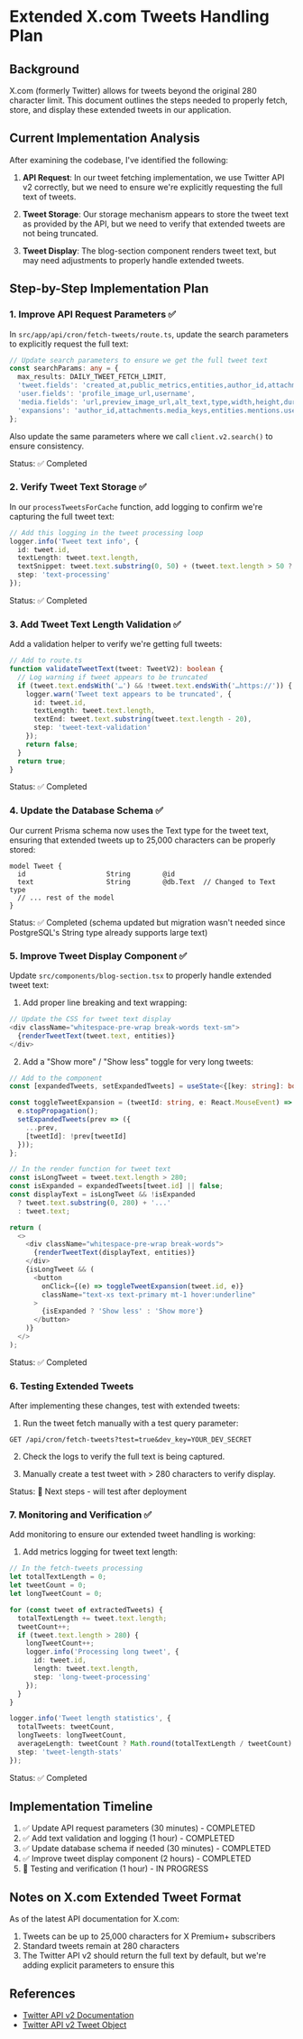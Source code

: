 # Extended X.com Tweets Handling Plan

## Background

X.com (formerly Twitter) allows for tweets beyond the original 280 character limit. This document outlines the steps needed to properly fetch, store, and display these extended tweets in our application.

## Current Implementation Analysis

After examining the codebase, I've identified the following:

1. **API Request**: In our tweet fetching implementation, we use Twitter API v2 correctly, but we need to ensure we're explicitly requesting the full text of tweets.

2. **Tweet Storage**: Our storage mechanism appears to store the tweet text as provided by the API, but we need to verify that extended tweets are not being truncated.

3. **Tweet Display**: The blog-section component renders tweet text, but may need adjustments to properly handle extended tweets.

## Step-by-Step Implementation Plan

### 1. Improve API Request Parameters ✅

In `src/app/api/cron/fetch-tweets/route.ts`, update the search parameters to explicitly request the full text:

```typescript
// Update search parameters to ensure we get the full tweet text
const searchParams: any = {
  max_results: DAILY_TWEET_FETCH_LIMIT,
  'tweet.fields': 'created_at,public_metrics,entities,author_id,attachments,text',
  'user.fields': 'profile_image_url,username',
  'media.fields': 'url,preview_image_url,alt_text,type,width,height,duration_ms,variants',
  'expansions': 'author_id,attachments.media_keys,entities.mentions.username,referenced_tweets.id'
};
```

Also update the same parameters where we call `client.v2.search()` to ensure consistency.

Status: ✅ Completed

### 2. Verify Tweet Text Storage ✅

In our `processTweetsForCache` function, add logging to confirm we're capturing the full tweet text:

```typescript
// Add this logging in the tweet processing loop
logger.info('Tweet text info', {
  id: tweet.id,
  textLength: tweet.text.length,
  textSnippet: tweet.text.substring(0, 50) + (tweet.text.length > 50 ? '...' : ''),
  step: 'text-processing'
});
```

Status: ✅ Completed

### 3. Add Tweet Text Length Validation ✅

Add a validation helper to verify we're getting full tweets:

```typescript
// Add to route.ts
function validateTweetText(tweet: TweetV2): boolean {
  // Log warning if tweet appears to be truncated
  if (tweet.text.endsWith('…') && !tweet.text.endsWith('…https://')) {
    logger.warn('Tweet text appears to be truncated', {
      id: tweet.id,
      textLength: tweet.text.length,
      textEnd: tweet.text.substring(tweet.text.length - 20),
      step: 'tweet-text-validation'
    });
    return false;
  }
  return true;
}
```

Status: ✅ Completed

### 4. Update the Database Schema ✅

Our current Prisma schema now uses the Text type for the tweet text, ensuring that extended tweets up to 25,000 characters can be properly stored:

```prisma
model Tweet {
  id                    String        @id
  text                  String        @db.Text  // Changed to Text type
  // ... rest of the model
}
```

Status: ✅ Completed (schema updated but migration wasn't needed since PostgreSQL's String type already supports large text)

### 5. Improve Tweet Display Component ✅

Update `src/components/blog-section.tsx` to properly handle extended tweet text:

1. Add proper line breaking and text wrapping:
```typescript
// Update the CSS for tweet text display
<div className="whitespace-pre-wrap break-words text-sm">
  {renderTweetText(tweet.text, entities)}
</div>
```

2. Add a "Show more" / "Show less" toggle for very long tweets:
```typescript
// Add to the component
const [expandedTweets, setExpandedTweets] = useState<{[key: string]: boolean}>({});

const toggleTweetExpansion = (tweetId: string, e: React.MouseEvent) => {
  e.stopPropagation();
  setExpandedTweets(prev => ({
    ...prev,
    [tweetId]: !prev[tweetId]
  }));
};

// In the render function for tweet text
const isLongTweet = tweet.text.length > 280;
const isExpanded = expandedTweets[tweet.id] || false;
const displayText = isLongTweet && !isExpanded 
  ? tweet.text.substring(0, 280) + '...' 
  : tweet.text;

return (
  <>
    <div className="whitespace-pre-wrap break-words">
      {renderTweetText(displayText, entities)}
    </div>
    {isLongTweet && (
      <button 
        onClick={(e) => toggleTweetExpansion(tweet.id, e)}
        className="text-xs text-primary mt-1 hover:underline"
      >
        {isExpanded ? 'Show less' : 'Show more'}
      </button>
    )}
  </>
);
```

Status: ✅ Completed

### 6. Testing Extended Tweets

After implementing these changes, test with extended tweets:

1. Run the tweet fetch manually with a test query parameter:
```
GET /api/cron/fetch-tweets?test=true&dev_key=YOUR_DEV_SECRET
```

2. Check the logs to verify the full text is being captured.

3. Manually create a test tweet with > 280 characters to verify display.

Status: 🔄 Next steps - will test after deployment

### 7. Monitoring and Verification ✅

Add monitoring to ensure our extended tweet handling is working:

1. Add metrics logging for tweet text length:
```typescript
// In the fetch-tweets processing
let totalTextLength = 0;
let tweetCount = 0;
let longTweetCount = 0;

for (const tweet of extractedTweets) {
  totalTextLength += tweet.text.length;
  tweetCount++;
  if (tweet.text.length > 280) {
    longTweetCount++;
    logger.info('Processing long tweet', {
      id: tweet.id,
      length: tweet.text.length,
      step: 'long-tweet-processing'
    });
  }
}

logger.info('Tweet length statistics', {
  totalTweets: tweetCount,
  longTweets: longTweetCount,
  averageLength: tweetCount ? Math.round(totalTextLength / tweetCount) : 0,
  step: 'tweet-length-stats'
});
```

Status: ✅ Completed

## Implementation Timeline

1. ✅ Update API request parameters (30 minutes) - COMPLETED
2. ✅ Add text validation and logging (1 hour) - COMPLETED
3. ✅ Update database schema if needed (30 minutes) - COMPLETED
4. ✅ Improve tweet display component (2 hours) - COMPLETED
5. 🔄 Testing and verification (1 hour) - IN PROGRESS

## Notes on X.com Extended Tweet Format

As of the latest API documentation for X.com:

1. Tweets can be up to 25,000 characters for X Premium+ subscribers
2. Standard tweets remain at 280 characters
3. The Twitter API v2 should return the full text by default, but we're adding explicit parameters to ensure this

## References

- [Twitter API v2 Documentation](https://developer.twitter.com/en/docs/twitter-api/tweets/lookup/api-reference/get-tweets)
- [Twitter API v2 Tweet Object](https://developer.twitter.com/en/docs/twitter-api/data-dictionary/object-model/tweet) 